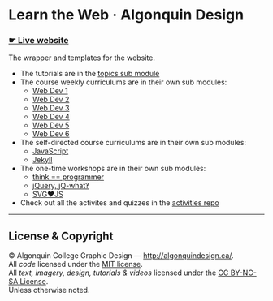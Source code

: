 # Learn the Web · Algonquin Design

### [☛ Live website](https://learn-the-web.algonquindesign.ca/)

The wrapper and templates for the website.

- The tutorials are in the [topics sub module](https://github.com/acgd-learn-the-web/topics)
- The course weekly curriculums are in their own sub modules:
  - [Web Dev 1](https://github.com/acgd-webdev-1/curriculum)
  - [Web Dev 2](https://github.com/acgd-webdev-2/curriculum)
  - [Web Dev 3](https://github.com/acgd-webdev-3/curriculum)
  - [Web Dev 4](https://github.com/acgd-webdev-4/curriculum)
  - [Web Dev 5](https://github.com/acgd-webdev-5/curriculum)
  - [Web Dev 6](https://github.com/acgd-webdev-6/curriculum)
- The self-directed course curriculums are in their own sub modules:
  - [JavaScript](https://github.com/acgd-webdev-javascript/curriculum)
  - [Jekyll](https://github.com/acgd-webdev-jekyll/curriculum)
- The one-time workshops are in their own sub modules:
  - [think == programmer](https://github.com/acgd-webdev-workshops/think-like-a-programmer)
  - [jQuery, jQ-what‽](https://github.com/acgd-webdev-workshops/jquery-jq-what)
  - [SVG❤JS](https://github.com/acgd-webdev-workshops/svg-heart-js)
- Check out all the activites and quizzes in the [activities repo](https://github.com/acgd-learn-the-web/activities)

---

## License & Copyright

© Algonquin College Graphic Design — <http://algonquindesign.ca/>.<br>
All *code* licensed under the [MIT license](LICENSE).<br>
All *text, imagery, design, tutorials & videos* licensed under the [CC BY-NC-SA License](http://creativecommons.org/licenses/by-nc-sa/4.0/).<br>
Unless otherwise noted.

